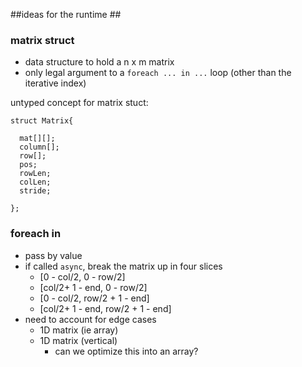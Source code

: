 ##ideas for the runtime ##

### matrix struct

- data structure to hold a n x m matrix
- only legal argument to a `foreach ... in ...` loop (other than the iterative index)

untyped concept for matrix stuct:
```
struct Matrix{

  mat[][];
  column[];
  row[];
  pos;
  rowLen;
  colLen;
  stride;

};
```

### foreach <index> in <matrix>
- pass by value
- if called `async`, break the matrix up in four slices
  - [0 - col/2, 0 - row/2]
  - [col/2+ 1 - end, 0 - row/2]
  - [0 - col/2, row/2 + 1 - end]
  - [col/2+ 1 - end, row/2 + 1 - end]
- need to account for edge cases
  - 1D matrix (ie array)
  - 1D matrix (vertical)
    - can we optimize this into an array?
